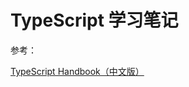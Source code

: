 # TypeScript 学习笔记

参考：

[TypeScript Handbook（中文版）](https://zhongsp.gitbooks.io/typescript-handbook/content/)
